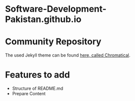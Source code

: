 # Software-Development-Pakistan.github.io

# Community Repository

The used Jekyll theme can be found [here, called Chromatical](https://github.com/chromatical/jekyll-materialdocs).

# Features to add

- Structure of README.md
- Prepare Content